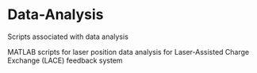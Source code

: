 # Data-Analysis
Scripts associated with data analysis

MATLAB scripts for laser position data analysis for Laser-Assisted Charge Exchange (LACE) feedback system

